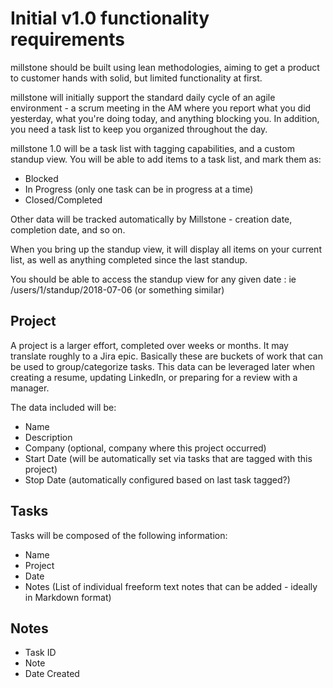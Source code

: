 # Initial v1.0 functionality requirements
millstone should be built using lean methodologies, aiming to get a product to customer hands with solid, but limited functionality at first.

millstone will initially support the standard daily cycle of an agile environment - a scrum meeting in the AM where you report what you did yesterday, what you're doing today, and anything blocking you.  In addition, you need a task list to keep you organized throughout the day.

millstone 1.0 will be a task list with tagging capabilities, and a custom standup view.  You will be able to add items to a task list, and mark them as:
* Blocked
* In Progress (only one task can be in progress at a time)
* Closed/Completed

Other data will be tracked automatically by Millstone - creation date, completion date, and so on.

When you bring up the standup view, it will display all items on your current list, as well as anything completed since the last standup.

You should be able to access the standup view for any given date : ie /users/1/standup/2018-07-06 (or something similar)

## Project
A project is a larger effort, completed over weeks or months.  It may translate roughly to a Jira epic.  Basically these are buckets of work that can be used to group/categorize tasks.  This data can be leveraged later when creating a resume, updating LinkedIn, or preparing for a review with a manager.

The data included will be:
* Name
* Description
* Company (optional, company where this project occurred)
* Start Date (will be automatically set via tasks that are tagged with this project)
* Stop Date (automatically configured based on last task tagged?)

## Tasks
Tasks will be composed of the following information:
* Name
* Project
* Date
* Notes (List of individual freeform text notes that can be added - ideally in Markdown format)

## Notes
* Task ID
* Note
* Date Created